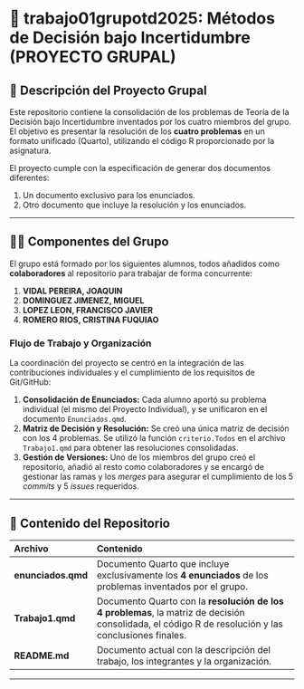 # 👥 trabajo01grupotd2025: Métodos de Decisión bajo Incertidumbre (PROYECTO GRUPAL)

## 📝 Descripción del Proyecto Grupal

Este repositorio contiene la consolidación de los problemas de Teoría de la Decisión bajo Incertidumbre inventados por los cuatro miembros del grupo. El objetivo es presentar la resolución de los **cuatro problemas** en un formato unificado (Quarto), utilizando el código R proporcionado por la asignatura.

El proyecto cumple con la especificación de generar dos documentos diferentes:
1.  Un documento exclusivo para los enunciados.
2.  Otro documento que incluye la resolución y los enunciados.

---

## 👨‍🎓 Componentes del Grupo

El grupo está formado por los siguientes alumnos, todos añadidos como **colaboradores** al repositorio para trabajar de forma concurrente:

1.  **VIDAL PEREIRA, JOAQUIN**
2.  **DOMINGUEZ JIMENEZ, MIGUEL**
3.  **LOPEZ LEON, FRANCISCO JAVIER**
4.  **ROMERO RIOS, CRISTINA FUQUIAO**

### Flujo de Trabajo y Organización

La coordinación del proyecto se centró en la integración de las contribuciones individuales y el cumplimiento de los requisitos de Git/GitHub:

1.  **Consolidación de Enunciados:** Cada alumno aportó su problema individual (el mismo del Proyecto Individual), y se unificaron en el documento `Enunciados.qmd`.
2.  **Matriz de Decisión y Resolución:** Se creó una única matriz de decisión con los 4 problemas. Se utilizó la función `criterio.Todos` en el archivo `Trabajo1.qmd` para obtener las resoluciones consolidadas.
3.  **Gestión de Versiones:** Uno de los miembros del grupo creó el repositorio, añadió al resto como colaboradores y se encargó de gestionar las ramas y los *merges* para asegurar el cumplimiento de los 5 *commits* y 5 *issues* requeridos.

---

## 📂 Contenido del Repositorio

| Archivo | Contenido |
| :--- | :--- |
| **enunciados.qmd** | Documento Quarto que incluye exclusivamente los **4 enunciados** de los problemas inventados por el grupo. |
| **Trabajo1.qmd** | Documento Quarto con la **resolución de los 4 problemas**, la matriz de decisión consolidada, el código R de resolución y las conclusiones finales. |
| **README.md** | Documento actual con la descripción del trabajo, los integrantes y la organización. |

---
